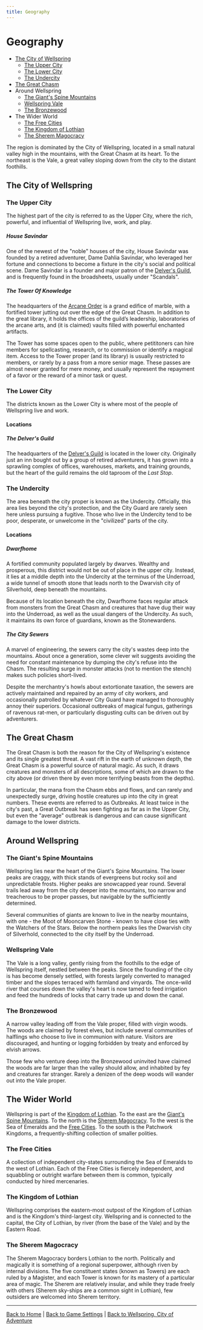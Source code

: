 ```yaml
---
title: Geography
---
```


# Geography

- [The City of Wellspring](#the-city-of-wellspring)
  - [The Upper City](#the-upper-city)
  - [The Lower City](#the-lower-city)
  - [The Undercity](#the-undercity)
- [The Great Chasm](#the-great-chasm)
- Around Wellspring
  - [The Giant's Spine Mountains](#the-giants-spine-mountains)
  - [Wellspring Vale](#wellspring-vale)
  - [The Bronzewood](#the-bronzewood)
- The Wider World
  - [The Free Cities](#the-free-cities)
  - [The Kingdom of Lothian](#the-kingdom-of-lothian)
  - [The Sherem Magocracy](#the-sherem-magocracy)

The region is dominated by the City of Wellspring, located in a small natural valley high in the mountains, with the Great Chasm at its heart. To the northeast is the Vale, a great valley sloping down from the city to the distant foothills.

## The City of Wellspring

### The Upper City

The highest part of the city is referred to as the Upper City, where the rich, powerful, and influential of Wellspring live, work, and play.

##### House Savindar

One of the newest of the "noble" houses of the city, House Savindar was founded by a retired adventurer, Dame Dahlia Savindar, who leveraged her fortune and connections to become a fixture in the city's social and political scene. Dame Savindar is a founder and major patron of the [Delver's Guild]({{site.baseurl}}/settings/wellspring/organizations#the-delvers-guild), and is frequently found in the broadsheets, usually under "Scandals".

##### The Tower Of Knowledge

The headquarters of the [Arcane Order]({{site.baseurl}}/settings/wellspring/organizations#the-arcane-order) is a grand edifice of marble, with a fortified tower jutting out over the edge of the Great Chasm. In addition to the great library, it holds the offices of the guild’s leadership, laboratories of the arcane arts, and (it is claimed) vaults filled with powerful enchanted artifacts.

The Tower has some spaces open to the public, where petititoners can hire members for spellcasting, research, or to commission or identify a magical item. Access to the Tower proper (and its library) is usually restricted to members, or rarely by a pass from a more senior mage. These passes are almost never granted for mere money, and usually represent the repayment of a favor or the reward of a minor task or quest.

### The Lower City

The districts known as the Lower City is where most of the people of Wellspring live and work.

#### Locations

##### The Delver's Guild

The headquarters of the [Delver's Guild]({{site.baseurl}}/settings/wellspring/organizations#the-delvers-guild) is located in the lower city. Originally just an inn bought out by a group of retired adventurers, it has grown into a sprawling complex of offices, warehouses, markets, and training grounds, but the heart of the guild remains the old taproom of the *Last Stop*.

### The Undercity

The area beneath the city proper is known as the Undercity. Officially, this area lies beyond the city's protection, and the City Guard are rarely seen here unless pursuing a fugitive. Those who live in the Undercity tend to be poor, desperate, or unwelcome in the "civilized" parts of the city.

#### Locations

##### Dwarfhome

A fortified community populated largely by dwarves. Wealthy and prosperous, this district would not be out of place in the upper city. Instead, it lies at a middle depth into the Undercity at the terminus of the Underroad, a wide tunnel of smooth stone that leads north to the Dwarvish city of Silverhold, deep beneath the mountains.

Because of its location beneath the city, Dwarfhome faces regular attack from monsters from the Great Chasm and creatures that have dug their way into the Underroad, as well as the usual dangers of the Undercity. As such, it maintains its own force of guardians, known as the Stonewardens.

##### The City Sewers

A marvel of engineering, the sewers carry the city's wastes deep into the mountains. About once a generation, some clever wit suggests avoiding the need for constant maintenance by dumping the city's refuse into the Chasm. The resulting surge in monster attacks (not to mention the stench) makes such policies short-lived.

Despite the merchantry's howls about extortionate taxation, the sewers are actively maintained and repaired by an army of city workers, and occasionally patrolled by whatever City Guard have managed to thoroughly annoy their superiors. Occasional outbreaks of magical fungus, gatherings of ravenous rat-men, or particularly disgusting cults can be driven out by adventurers.

## The Great Chasm

The Great Chasm is both the reason for the City of Wellspring's existence and its single greatest threat. A vast rift in the earth of unknown depth, the Great Chasm is a powerful source of natural magic. As such, it draws creatures and monsters of all descriptions, some of which are drawn to the city above (or driven there by even more terrifying beasts from the depths).

In particular, the mana from the Chasm ebbs and flows, and can rarely and unexpectedly surge, driving hostile creatures up into the city in great numbers. These events are referred to as Outbreaks. At least twice in the city's past, a Great Outbreak has seen fighting as far as in the Upper City, but even the "average" outbreak is dangerous and can cause significant damage to the lower districts.

<!-- #### Locations

### The Crystal Caverns

#### The Gate Nexus

### The Labyrinth

### The Depths -->

## Around Wellspring

### The Giant's Spine Mountains

Wellspring lies near the heart of the Giant's Spine Mountains. The lower peaks are craggy, with thick stands of evergreens but rocky soil and unpredictable frosts. Higher peaks are snowcapped year round. Several trails lead away from the city deeper into the mountains, too narrow and treacherous to be proper passes, but navigable by the sufficiently determined.

Several communities of giants are known to live in the nearby mountains, with one - the Moot of Mooncarven Stone - known to have close ties with the Watchers of the Stars. Below the northern peaks lies the Dwarvish city of Silverhold, connected to the city itself by the Underroad.

### Wellspring Vale

The Vale is a long valley, gently rising from the foothills to the edge of Wellspring itself, nestled between the peaks. Since the founding of the city is has become densely settled, with forests largely converted to managed timber and the slopes terraced with farmland and vinyards. The once-wild river that courses down the valley's heart is now tamed to feed irrigation and feed the hundreds of locks that carry trade up and down the canal.

### The Bronzewood

A narrow valley leading off from the Vale proper, filled with virgin woods. The woods are claimed by forest elves, but include several communities of halflings who choose to live in communion with nature. Visitors are discouraged, and hunting or logging forbidden by treaty and enforced by elvish arrows.

Those few who venture deep into the Bronzewood uninvited have claimed the woods are far larger than the valley should allow, and inhabited by fey and creatures far stranger. Rarely a denizen of the deep woods will wander out into the Vale proper.

## The Wider World

Wellspring is part of the [Kingdom of Lothian](#the-kingdom-of-lothian). To the east are the [Giant's Spine Mountains](#the-giants-spine-mountains). To the north is the [Sherem Magocracy](#the-sherem-magocracy). To the west is the Sea of Emeralds and the [Free Cities](#the-free-cities). To the south is the Patchwork Kingdoms, a frequently-shifting collection of smaller polities.

### The Free Cities

A collection of independent city-states surrounding the Sea of Emeralds to the west of Lothian. Each of the Free Cities is fiercely independent, and squabbling or outright warfare between them is common, typically conducted by hired mercenaries.

### The Kingdom of Lothian

Wellspring comprises the eastern-most outpost of the Kingdom of Lothian and is the Kingdom's third-largest city. Wellspring and is connected to the capital, the City of Lothian, by river (from the base of the Vale) and by the Eastern Road.

### The Sherem Magocracy

The Sherem Magocracy borders Lothian to the north. Politically and magically it is something of a regional superpower, although riven by internal divisions. The five constituent states (known as Towers) are each ruled by a Magister, and each Tower is known for its mastery of a particular area of magic. The Sherem are relatively insular, and while they trade freely with others (Sherem sky-ships are a common sight in Lothian), few outsiders are welcomed into Sherem territory.

---

[Back to Home]({{site.baseurl}}/)
|
[Back to Game Settings]({{site.baseurl}}/settings)
|
[Back to Wellspring, City of Adventure]({{site.baseurl}}/settings/wellspring)

